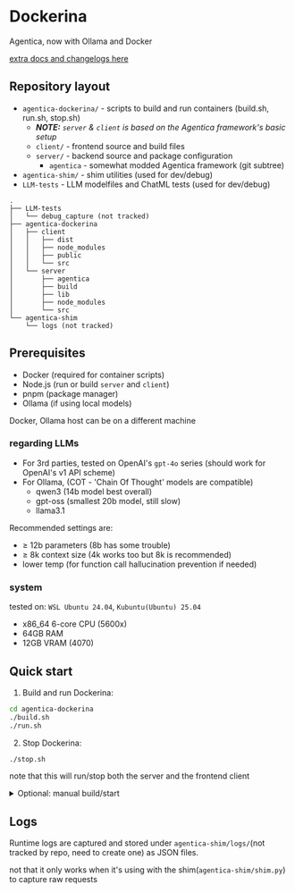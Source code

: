 Dockerina
===

Agentica, now with Ollama and Docker

[extra docs and changelogs here](./agentica-dockerina/server/README.md)

## Repository layout

- `agentica-dockerina/` - scripts to build and run containers (build.sh, run.sh, stop.sh)
    - ***NOTE:** `server` & `client` is based on the Agentica framework's basic setup*
    - `client/` - frontend source and build files
    - `server/` - backend source and package configuration
        - `agentica` - somewhat modded Agentica framework (git subtree)
- `agentica-shim/` - shim utilities (used for dev/debug)
- `LLM-tests` - LLM modelfiles and ChatML tests (used for dev/debug)

```
.
├── LLM-tests
│   └── debug_capture (not tracked)
├── agentica-dockerina
│   ├── client
│   │   ├── dist
│   │   ├── node_modules
│   │   ├── public
│   │   └── src
│   └── server
│       ├── agentica
│       ├── build
│       ├── lib
│       ├── node_modules
│       └── src
└── agentica-shim
    └── logs (not tracked)
```

## Prerequisites

- Docker (required for container scripts)
- Node.js (run or build `server` and `client`)
- pnpm (package manager)
- Ollama (if using local models)

Docker, Ollama host can be on a different machine

### regarding LLMs
- For 3rd parties, tested on OpenAI's `gpt-4o` series (should work for OpenAI's v1 API scheme)
- For Ollama, (COT - 'Chain Of Thought' models are compatible)
    - qwen3 (14b model best overall)
    - gpt-oss (smallest 20b model, still slow)
    - llama3.1

Recommended settings are:
- $\ge$ 12b parameters (8b has some trouble)
- $\ge$ 8k context size (4k works too but 8k is recommended)
- lower temp (for function call hallucination prevention if needed)

### system

tested on: `WSL Ubuntu 24.04`, `Kubuntu(Ubuntu) 25.04`

- x86_64 6-core CPU (5600x)
- 64GB RAM
- 12GB VRAM (4070)

## Quick start

1. Build and run Dockerina:

```bash
cd agentica-dockerina
./build.sh
./run.sh
```

2. Stop Dockerina:

```bash
./stop.sh
```

note that this will run/stop both the server and the frontend client

<details>
<summary>Optional: manual build/start</summary>

Run the server:

```bash
cd server
pnpm install
pnpm --filter @agentica/core build
pnpm --filter @agentica/rpc build
pnpm build
pnpm start
```

Run the client:

```bash
cd client
pnpm install
pnpm build
pnpm start
```

</details>

## Logs

Runtime logs are captured and stored under `agentica-shim/logs/`(not tracked by repo, need to create one) as JSON files.

not that it only works when it's using with the shim(`agentica-shim/shim.py`) to capture raw requests
